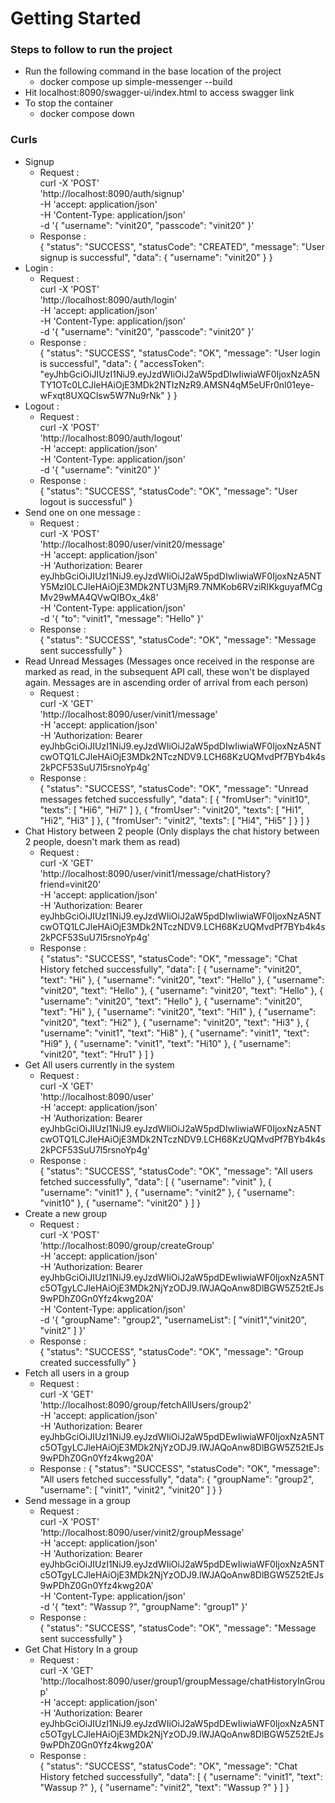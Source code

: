 # Getting Started

### Steps to follow to run the project

* Run the following command in the base location of the project 
  * docker compose up simple-messenger --build
* Hit localhost:8090/swagger-ui/index.html to access swagger link
* To stop the container
  * docker compose down

### Curls

* Signup
  * Request : \
    curl -X 'POST' \
    'http://localhost:8090/auth/signup' \
    -H 'accept: application/json' \
    -H 'Content-Type: application/json' \
    -d '{
    "username": "vinit20",
    "passcode": "vinit20"
    }'
  * Response : \
    {
    "status": "SUCCESS",
    "statusCode": "CREATED",
    "message": "User signup is successful",
    "data": {
    "username": "vinit20"
    }
    }
* Login : 
  * Request : \
    curl -X 'POST' \
    'http://localhost:8090/auth/login' \
    -H 'accept: application/json' \
    -H 'Content-Type: application/json' \
    -d '{
    "username": "vinit20",
    "passcode": "vinit20"
    }'
  * Response : \
    {
    "status": "SUCCESS",
    "statusCode": "OK",
    "message": "User login is successful",
    "data": {
    "accessToken": "eyJhbGciOiJIUzI1NiJ9.eyJzdWIiOiJ2aW5pdDIwIiwiaWF0IjoxNzA5NTY1OTc0LCJleHAiOjE3MDk2NTIzNzR9.AMSN4qM5eUFr0nl01eye-wFxqt8UXQClsw5W7Nu9rNk"
    }
    }
* Logout : 
  * Request : \
    curl -X 'POST' \
    'http://localhost:8090/auth/logout' \
    -H 'accept: application/json' \
    -H 'Content-Type: application/json' \
    -d '{
    "username": "vinit20"
    }'
  * Response : \
    {
    "status": "SUCCESS",
    "statusCode": "OK",
    "message": "User logout is successful"
    }
* Send one on one message : 
  * Request : \
    curl -X 'POST' \
    'http://localhost:8090/user/vinit20/message' \
    -H 'accept: application/json' \
    -H 'Authorization: Bearer eyJhbGciOiJIUzI1NiJ9.eyJzdWIiOiJ2aW5pdDIwIiwiaWF0IjoxNzA5NTY5MzI0LCJleHAiOjE3MDk2NTU3MjR9.7NMKob6RVziRIKkguyafMCgMv29wMA4QVwQIBOx_4k8' \
    -H 'Content-Type: application/json' \
    -d '{
    "to": "vinit1",
    "message": "Hello"
    }'
  * Response : \
    {
    "status": "SUCCESS",
    "statusCode": "OK",
    "message": "Message sent successfully"
    }
* Read Unread Messages (Messages once received in the response are marked as read, in the subsequent API call, these won't be displayed again. Messages are in ascending order of arrival from each person)
  * Request : \
    curl -X 'GET' \
    'http://localhost:8090/user/vinit1/message' \
    -H 'accept: application/json' \
    -H 'Authorization: Bearer eyJhbGciOiJIUzI1NiJ9.eyJzdWIiOiJ2aW5pdDIwIiwiaWF0IjoxNzA5NTcwOTQ1LCJleHAiOjE3MDk2NTczNDV9.LCH68KzUQMvdPf7BYb4k4s2kPCF53SuU7l5rsnoYp4g'
  * Response : \
    {
    "status": "SUCCESS",
    "statusCode": "OK",
    "message": "Unread messages fetched successfully",
    "data": [
    {
    "fromUser": "vinit10",
    "texts": [
    "Hi6",
    "Hi7"
    ]
    },
    {
    "fromUser": "vinit20",
    "texts": [
    "Hi1",
    "Hi2",
    "Hi3"
    ]
    },
    {
    "fromUser": "vinit2",
    "texts": [
    "Hi4",
    "Hi5"
    ]
    }
    ]
    }
* Chat History between 2 people (Only displays the chat history between 2 people, doesn't mark them as read)
  * Request : \
    curl -X 'GET' \
    'http://localhost:8090/user/vinit1/message/chatHistory?friend=vinit20' \
    -H 'accept: application/json' \
    -H 'Authorization: Bearer eyJhbGciOiJIUzI1NiJ9.eyJzdWIiOiJ2aW5pdDIwIiwiaWF0IjoxNzA5NTcwOTQ1LCJleHAiOjE3MDk2NTczNDV9.LCH68KzUQMvdPf7BYb4k4s2kPCF53SuU7l5rsnoYp4g'
  * Response : \
    {
    "status": "SUCCESS",
    "statusCode": "OK",
    "message": "Chat History fetched successfully",
    "data": [
    {
    "username": "vinit20",
    "text": "Hi"
    },
    {
    "username": "vinit20",
    "text": "Hello"
    },
    {
    "username": "vinit20",
    "text": "Hello"
    },
    {
    "username": "vinit20",
    "text": "Hello"
    },
    {
    "username": "vinit20",
    "text": "Hello"
    },
    {
    "username": "vinit20",
    "text": "Hi"
    },
    {
    "username": "vinit20",
    "text": "Hi1"
    },
    {
    "username": "vinit20",
    "text": "Hi2"
    },
    {
    "username": "vinit20",
    "text": "Hi3"
    },
    {
    "username": "vinit1",
    "text": "Hi8"
    },
    {
    "username": "vinit1",
    "text": "Hi9"
    },
    {
    "username": "vinit1",
    "text": "Hi10"
    },
    {
    "username": "vinit20",
    "text": "Hru1"
    }
    ]
    }
* Get All users currently in the system
  * Request : \
    curl -X 'GET' \
    'http://localhost:8090/user' \
    -H 'accept: application/json' \
    -H 'Authorization: Bearer eyJhbGciOiJIUzI1NiJ9.eyJzdWIiOiJ2aW5pdDIwIiwiaWF0IjoxNzA5NTcwOTQ1LCJleHAiOjE3MDk2NTczNDV9.LCH68KzUQMvdPf7BYb4k4s2kPCF53SuU7l5rsnoYp4g'
  * Response : \
    {
    "status": "SUCCESS",
    "statusCode": "OK",
    "message": "All users fetched successfully",
    "data": [
    {
    "username": "vinit"
    },
    {
    "username": "vinit1"
    },
    {
    "username": "vinit2"
    },
    {
    "username": "vinit10"
    },
    {
    "username": "vinit20"
    }
    ]
    }
* Create a new group
  * Request : \
    curl -X 'POST' \
    'http://localhost:8090/group/createGroup' \
    -H 'accept: application/json' \
    -H 'Authorization: Bearer eyJhbGciOiJIUzI1NiJ9.eyJzdWIiOiJ2aW5pdDEwIiwiaWF0IjoxNzA5NTc5OTgyLCJleHAiOjE3MDk2NjYzODJ9.lWJAQoAnw8DlBGW5Z52tEJs9wPDhZ0Gn0Yfz4kwg20A' \
    -H 'Content-Type: application/json' \
    -d '{
    "groupName": "group2",
    "usernameList": [
    "vinit1","vinit20", "vinit2"
    ]
    }'
  * Response : \
    {
    "status": "SUCCESS",
    "statusCode": "OK",
    "message": "Group created successfully"
    }
* Fetch all users in a group
  * Request : \
    curl -X 'GET' \
    'http://localhost:8090/group/fetchAllUsers/group2' \
    -H 'accept: application/json' \
    -H 'Authorization: Bearer eyJhbGciOiJIUzI1NiJ9.eyJzdWIiOiJ2aW5pdDEwIiwiaWF0IjoxNzA5NTc5OTgyLCJleHAiOjE3MDk2NjYzODJ9.lWJAQoAnw8DlBGW5Z52tEJs9wPDhZ0Gn0Yfz4kwg20A'
  * Response :
    {
    "status": "SUCCESS",
    "statusCode": "OK",
    "message": "All users fetched successfully",
    "data": {
    "groupName": "group2",
    "username": [
    "vinit1",
    "vinit2",
    "vinit20"
    ]
    }
    }
* Send message in a group
  * Request : \
    curl -X 'POST' \
    'http://localhost:8090/user/vinit2/groupMessage' \
    -H 'accept: application/json' \
    -H 'Authorization: Bearer eyJhbGciOiJIUzI1NiJ9.eyJzdWIiOiJ2aW5pdDEwIiwiaWF0IjoxNzA5NTc5OTgyLCJleHAiOjE3MDk2NjYzODJ9.lWJAQoAnw8DlBGW5Z52tEJs9wPDhZ0Gn0Yfz4kwg20A' \
    -H 'Content-Type: application/json' \
    -d '{
    "text": "Wassup ?",
    "groupName": "group1"
    }'
  * Response : \
    {
    "status": "SUCCESS",
    "statusCode": "OK",
    "message": "Message sent successfully"
    }
* Get Chat History In a group
  * Request : \
    curl -X 'GET' \
    'http://localhost:8090/user/group1/groupMessage/chatHistoryInGroup' \
    -H 'accept: application/json' \
    -H 'Authorization: Bearer eyJhbGciOiJIUzI1NiJ9.eyJzdWIiOiJ2aW5pdDEwIiwiaWF0IjoxNzA5NTc5OTgyLCJleHAiOjE3MDk2NjYzODJ9.lWJAQoAnw8DlBGW5Z52tEJs9wPDhZ0Gn0Yfz4kwg20A'
  * Response : \
    {
    "status": "SUCCESS",
    "statusCode": "OK",
    "message": "Chat History fetched successfully",
    "data": [
    {
    "username": "vinit1",
    "text": "Wassup ?"
    },
    {
    "username": "vinit2",
    "text": "Wassup ?"
    }
    ]
    }

      


